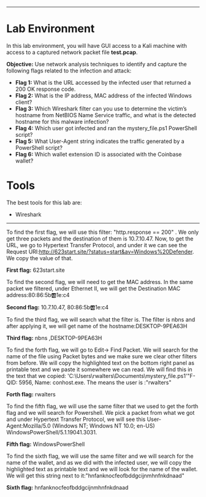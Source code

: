 
---

# Lab Environment

In this lab environment, you will have GUI access to a Kali machine with access to a captured network packet file **test.pcap**.

**Objective:** Use network analysis techniques to identify and capture the following flags related to the infection and attack:

- **Flag 1:** What is the URL accessed by the infected user that returned a 200 OK response code.
- **Flag 2:** What is the IP address, MAC address of the infected Windows client?
- **Flag 3:** Which Wireshark filter can you use to determine the victim’s hostname from NetBIOS Name Service traffic, and what is the detected hostname for this malware infection?
- **Flag 4:** Which user got infected and ran the mystery_file.ps1 PowerShell script?
- **Flag 5:** What User-Agent string indicates the traffic generated by a PowerShell script?
- **Flag 6:** Which wallet extension ID is associated with the Coinbase wallet?

# Tools

The best tools for this lab are:

- Wireshark
---

To find the first flag, we will use this filter: "http.response == 200" . We only get three packets and the destination of them is 10.7.10.47. Now, to get the URL, we go to Hypertext Transfer Protocol, and under it we can see the Request URI:http://623start.site/?status=start&av=Windows%20Defender. We copy the value of that.

**First flag:** 623start.site

To find the second flag, we will need to get the MAC address. In the same packet we filtered, under Ethernet II, we will get the Destination MAC address:80:86:5b:ab:1e:c4

**Second flag:** 10.7.10.47, 80:86:5b:ab:1e:c4

To find the third flag, we will search what the filter is. The filter is nbns and after applying it, we will get name of the hostname:DESKTOP-9PEA63H

**Third flag:** nbns ,DESKTOP-9PEA63H

To find the forth flag, we will go to Edit-> Find Packet. We will search for the name of the file using Packet bytes and we make sure we clear other filters from before. We will copy the highlighted text on the bottom right panel as printable text and we paste it somewhere we can read. We will find this in the text that we copied: 'C:\Users\rwalters\Documents\mystery_file.ps1'"F-QID: 5956, Name: conhost.exe. The means the user is :"rwalters"

**Forth flag:** rwalters

To find the fifth flag, we will use the same filter that we used to get the forth flag and we will search for Powershell. We pick a packet from what we got and under Hypertext Transfer Protocol, we will see this User-Agent:Mozilla/5.0 (Windows NT; Windows NT 10.0; en-US) WindowsPowerShell/5.1.19041.3031.

**Fifth flag:** WindowsPowerShell

To find the sixth flag, we will use the same filter and we will search for the name of the wallet, and as we did with the infected user, we will copy the highlighted text as printable text and we will look for the name of the wallet. We will get this string next to it:"hnfanknocfeofbddgcijnmhnfnkdnaad"

**Sixth flag:** hnfanknocfeofbddgcijnmhnfnkdnaad 




